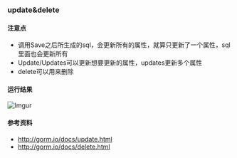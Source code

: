 ### update&delete

#### 注意点
 - 调用Save之后所生成的sql，会更新所有的属性，就算只更新了一个属性，sql里面也会更新所有
 - Update/Updates可以更新想要更新的属性，updates更新多个属性
 - delete可以用来删除

#### 运行结果
![Imgur](https://i.imgur.com/eWbfnHp.png)

#### 参考资料
 - http://gorm.io/docs/update.html
 - http://gorm.io/docs/delete.html